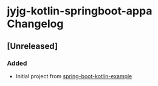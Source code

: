 # jyjg-kotlin-springboot-appa Changelog

## [Unreleased]

### Added

- Initial project from [spring-boot-kotlin-example](https://github.com/jecklgamis/spring-boot-kotlin-example)
